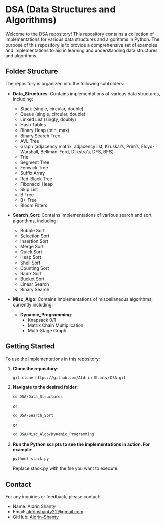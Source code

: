 # DSA (Data Structures and Algorithms)

Welcome to the DSA repository! This repository contains a collection of implementations for various data structures and algorithms in Python. The purpose of this repository is to provide a comprehensive set of examples and implementations to aid in learning and understanding data structures and algorithms.

## Folder Structure

The repository is organized into the following subfolders:

- **Data_Structures**: Contains implementations of various data structures, including:

  - Stack (single, circular, double)
  - Queue (single, circular, double)
  - Linked List (singly, doubly)
  - Hash Tables
  - Binary Heap (min, max)
  - Binary Search Tree
  - AVL Tree
  - Graph (adjacency matrix, adjacency list, Kruskal’s, Prim’s, Floyd-Warshall, Bellman-Ford, Dijkstra’s, DFS, BFS)
  - Trie
  - Segment Tree
  - Fenwick Tree
  - Suffix Array
  - Red-Black Tree
  - Fibonacci Heap
  - Skip List
  - B Tree
  - B+ Tree
  - Bloom Filters

- **Search_Sort**: Contains implementations of various search and sort algorithms, including:

  - Bubble Sort
  - Selection Sort
  - Insertion Sort
  - Merge Sort
  - Quick Sort
  - Heap Sort
  - Shell Sort
  - Counting Sort
  - Radix Sort
  - Bucket Sort
  - Linear Search
  - Binary Search

- **Misc_Algo**: Contains implementations of miscellaneous algorithms, currently including:
  - **Dynamic_Programming**:
    - Knapsack 0/1
    - Matrix Chain Multiplication
    - Multi-Stage Graph

## Getting Started

To use the implementations in this repository:

1. **Clone the repository**:

   ```bash
   git clone https://github.com/Aldrin-Shanty/DSA.git
   ```

2. **Navigate to the desired folder**:

   ```bash
   cd DSA/Data_Structures
   ```

   or

   ```bash
   cd DSA/Search_Sort
   ```

   or

   ```bash
   cd DSA/Misc_Algo/Dynamic_Programming
   ```

3. **Run the Python scripts to see the implementations in action. For example**:

   ```bash
   python3 stack.py
   ```

   Replace stack.py with the file you want to execute.

## Contact

For any inquiries or feedback, please contact:

- Name: Aldrin Shanty
- Email: aldrinshanty22@gmail.com
- GitHub: [Aldrin-Shanty](https://github.com/Aldrin-Shanty)
